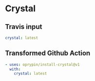 # Crystal

## Travis input

```yaml
crystal: latest
```

## Transformed Github Action

```yaml
- uses: oprypin/install-crystal@v1
  with:
    crystal: latest
```

